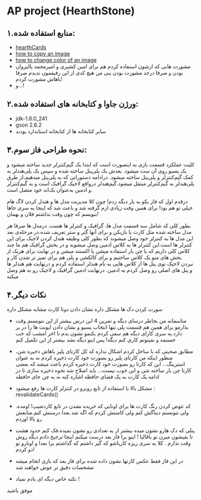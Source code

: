 ﻿ 
 AP project (HearthStone) 
 ====
 ۱.منابع استفاده شده:
 ------
 * [hearthCards](http://www.hearthcards.net/)
 * [how to copy an image](https://www.dyclassroom.com/image-processing-project/how-to-convert-a-color-image-into-grayscale-image-in-java)
 * [how to change color of an image]( https://www.programcreek.com/java-api-examples/?class=java.awt.image.BufferedImage&method=copyData)
 * مشورت هایی که ازشون استفاده کردم هم برای امین کشیری و امیرمحمد پالیزوان بودن و صرفا درحد مشورت بودن ینی من هیچ کدی از این رفیقمون ندیدم صرفا باهاش مشورت کردم!
 * و...!
 
 
 ۲.ورژن جاوا و کتابخانه های استفاده شده:
 --
 * jdk-1.8.0_241
 * gson 2.6.2
 * سایر کتابخانه ها از کتابخانه استاندارد بودند 
 
 
 
 ۳.نحوه طراحی فاز سوم:
 ---
 کلیت عملکرد قسمت بازی به اینصورت است که ابتدا یک گیم‌کنترلر جدید ساخته میشود و یک پسیو روی آن ست میشود. بعدش یک پلی‌پنل ساخته شده و سپس یک پلی‌هندلر به کمک گیم‌کنترلر و پلی‌پنل ساخته میشود. درادامه دستوراتی که به پلی‌پنل میدهیم،‌از طرق پلی‌هندلر به گیم‌کنترلر منتقل میشود.گیم‌هندلر درواقع لاجیک گرافیک است و به گیم‌کنترلر و ادمین به‌عنوان بک‌اند خود متصل است.  
 
 درقدم اول که فاز یکو یه بار دیگه زدم! چون کلا مدیریت مدل ها و هندل کردن لاگ هام خیلی تو هم بود! برای همین وقت زیادی ازم گرفته شد و باعث شد که اینجا یه سری جاها بنویسم که چون وقت نداشتم فلان و بهمان!
 
بطور کلی کد شامل سه قسمت مدل ها، گرافیک و کنترلر ها هست. درمدل ها صرفا هر مدل ساخته شده مثل کارت یا بازیکن و برای آنها گتر و ستر تعریف شده.در مرحله‌ی بعد این مدل ها به کنترلر خود وصل میشوند که بطور کلی وظیفه هندل کردن لاجیک برای این کنترلر ها است.این کنترلر ها به کلاس ادمین وصل میشوند و در بخش گرافیک هم ما چند کلاس کلی داریم که یا چن بار استفاده میشن یا اکستند میشن و در نهایت برای هریک از بخش های منو یک کلاس ساختیم و برای کالکشن و پلی هم برای تمیز تر شدن کار و نبردن لاجیک توی پنل ها از کلاس هایی به نام هندلر استفاده کردم و درنهایت هم هندلر ها و پنل های اصلی رو وصل کردم به ادمین. درنهایت ادمین گرافیک و لاجیک رو به هم وصل میکنه

 ۴.نکات دیگر
 --
 سورت کردن دک ها مشکل داره
 نشان دادن دوتا کارت مشابه مشکل داره
 
 
 
 
 * متاسفانه من بخاطر درسای دیگه و تمرین 4 این درس بیشتر از این نتونستم وقت بذارمو برای همین هم قسمت پلی تنها انتخاب پسیو  و نشان دادن ایونت ها را در بر دارد.یه سری کارای دیگه هم سعی کردم بکنمو نشون بدم تا اخر امشب که خب خستمه و نمیتونم کاری کنم دیگه! پس اینو دیگه نشد بیشتر از این تکمیل کنم
 * مطابق صحبتی که با ساحل کردم اشکال نداره که کل کارتای پلیر باهاش ذخیره شن، منظور اینکه من کارتای پلیر رو بصورت خود کارت ذخیره کردم نه به عنوان استرینگ... این که کارتا رو بصورت خود کارت ذخیره کردم باعث میشه که بعضی کارتا چن بار ساخته شن و این خوب نیست... باید اصلاح شه نحوه ذخیره سازی تا در ادامه یک کارت به یک فضای حافظه اشاره کنه نه به چن جای حافظه
 
  * مشکل بالا با استفاده از تابع روبرو در کنترلر کارت ها رفع میشود : revalidateCards()
 
 * کد عوض کردن رنگ کارت ها برای اونایی که خریده نشدن در تابع کاردشیپ! اومده. ولی نتونستم دیباگش کنم ولی کامنتش کردم که اگه شد بعدا درستش کنم.منابعش رو بالا اوردم
 
 * پنلی که دک هارو نشون میده بیشتر از یه تعدادی رو نشون نمیده.فک کنم حدود هشت تا بقیشون میرن تو باقالیا ! اینو برا فاز بعد درست میکنم اینجا ترجیح دادم دیگه روش وقت نذارم
 . کلا یه سری ریزه کاریاشو که گیر داشتم که گذاشتم برا بعدا و اونارو تو دو کردم!
 
 * در این فاز فقط عکس کارتها نشون داده شده برای فاز بعد که بازی انجام میشه مشخصات دقیق تر عوض خواهند شد
 
 * نکته خاص دیگه ای یادم نمیاد ! 
 
 موفق باشید
 
 
